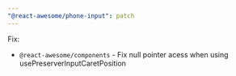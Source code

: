 ```yaml
---
"@react-awesome/phone-input": patch
---
```


Fix:

- `@react-awesome/components` - Fix null pointer acess when using usePreserverInputCaretPosition
